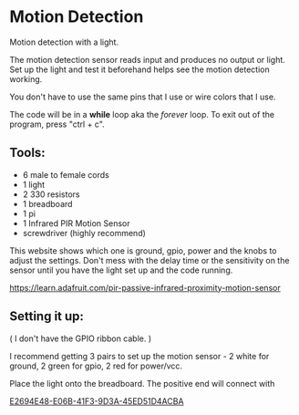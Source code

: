 # Motion Detection
Motion detection with a light.

The motion detection sensor reads input and produces no output or light. Set up the light and test it beforehand helps see the motion detection working.

You don't have to use the same pins that I use or wire colors that I use.

The code will be in a <b>while</b> loop aka the <i>forever</i> loop. To exit out of the program, press "ctrl + c".


## Tools:
* 6 male to female cords
* 1 light
* 2 330 resistors
* 1 breadboard
* 1 pi
* 1 Infrared PIR Motion Sensor
* screwdriver (highly recommend)

This website shows which one is ground, gpio, power and the knobs to adjust the settings. Don't mess with the delay time or the sensitivity on the sensor until you have the light set up and the code running.

https://learn.adafruit.com/pir-passive-infrared-proximity-motion-sensor 

## Setting it up:
( I don't have the GPIO ribbon cable. )

I recommend getting 3 pairs to set up the motion sensor - 2 white for ground, 2 green for gpio, 2 red for power/vcc.

Place the light onto the breadboard. The positive end will connect with 

[E2694E48-E06B-41F3-9D3A-45ED51D4ACBA](https://user-images.githubusercontent.com/100165896/163053344-796b186e-7fbe-48e0-b3fb-cb87cebf7ca4.jpeg)
